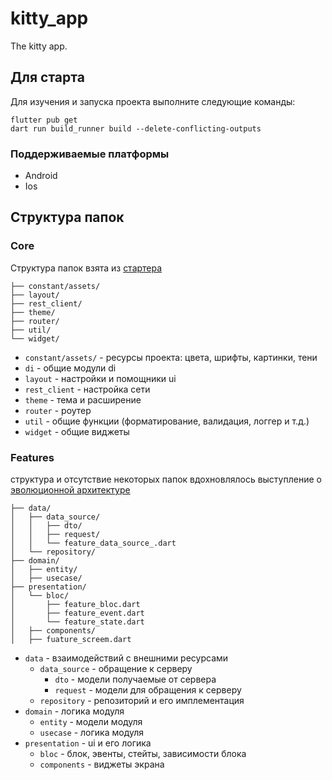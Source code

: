 # kitty_app

The kitty app.

## Для старта

Для изучения и запуска проекта выполните следующие команды:

```
flutter pub get
dart run build_runner build --delete-conflicting-outputs
```

### Поддерживаемые платформы

- Android
- Ios

## Структура папок

### Core

Структура папок взята из [стартера](https://github.com/hawkkiller/sizzle_starter)

    ├── constant/assets/
    ├── layout/
    ├── rest_client/
    ├── theme/
    ├── router/
    ├── util/
    └── widget/

- `constant/assets/` - ресурсы проекта: цвета, шрифты, картинки, тени
- `di` - общие модули di
- `layout` - настройки и помощники ui 
- `rest_client` - настройка сети
- `theme` - тема и расширение 
- `router` - роутер
- `util` - общие функции (форматирование, валидация, логгер и т.д.)
- `widget` - общие виджеты

### Features

структура и отсутствие некоторых папок вдохновлялось выступление о [эволюционной архитектуре](https://youtu.be/ThtVERWO8rw)

    ├── data/
    │   ├── data_source/
    │   │   ├── dto/
    │   │   ├── request/
    │   │   └── feature_data_source_.dart
    │   └── repository/
    ├── domain/
    │   ├── entity/
    │   ├── usecase/ 
    ├── presentation/
    │   └── bloc/
    │       ├── feature_bloc.dart
    │       ├── feature_event.dart
    │       └── feature_state.dart
    │   ├── components/
    │   ├── fuature_screem.dart    
- `data` - взаимодействий с внешними ресурсами
    - `data_source` - обращение к серверу
        - `dto` - модели получаемые от сервера
        - `request` - модели для обращения к серверу
    - `repository` - репозиторий и его имплементация
- `domain` - логика модуля
    - `entity` - модели модуля
    - `usecase` - логика модуля
- `presentation` - ui и его логика
    - `bloc` - блок, эвенты, стейты, зависимости блока
    - `components` - виджеты экрана
